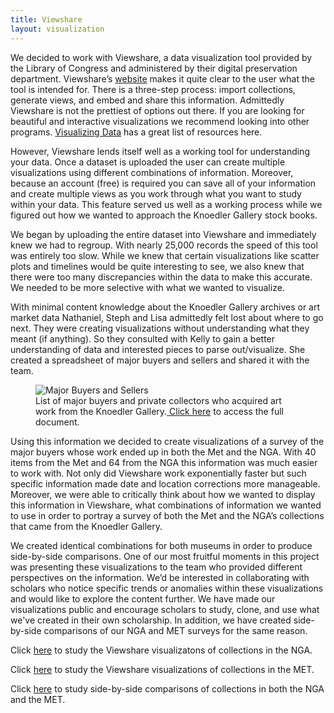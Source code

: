 ```yaml
---
title: Viewshare
layout: visualization
---
```

We decided to work with Viewshare, a data visualization tool provided by the Library of Congress and administered by their digital preservation department. Viewshare’s [website](http://viewshare.org/) makes it quite clear to the user what the tool is intended for. There is a three-step process: import collections, generate views, and embed and share this information. Admittedly Viewshare is not the prettiest of options out there. If you are looking for beautiful and interactive visualizations we recommend looking into other programs. [Visualizing Data](http://www.visualisingdata.com/index.php/resources) has a great list of resources here.

However, Viewshare lends itself well as a working tool for understanding your data. Once a dataset is uploaded the user can create multiple visualizations using different combinations of information. Moreover, because an account (free) is required you can save all of your information and create multiple views as you work through what you want to study within your data. This feature served us well as a working process while we figured out how we wanted to approach the Knoedler Gallery stock books.

We began by uploading the entire dataset into Viewshare and immediately knew we had to regroup. With nearly 25,000 records the speed of this tool was entirely too slow. While we knew that certain visualizations like scatter plots and timelines would be quite interesting to see, we also knew that there were too many discrepancies within the data to make this accurate. We needed to be more selective with what we wanted to visualize.

With minimal content knowledge about the Knoedler Gallery archives or art market data Nathaniel, Steph and Lisa admittedly felt lost about where to go next. They were creating visualizations without understanding what they meant (if anything). So they consulted with Kelly to gain a better understanding of data and interested pieces to parse out/visualize. She created a spreadsheet of major buyers and sellers and shared it with the team.

<figure class="figure figure-center">
<img src="http://i.imgur.com/93NOVV7.jpg" title="Major Buyers and Sellers">
<figcaption>List of major buyers and private collectors who acquired art work from the Knoedler Gallery.<a href="https://drive.google.com/open?id=0BxxB10Erjo-UTWVDd1Z2VnRjV3E4WjNPLXBIeUp5UVJtSUZJ&authuser=0"> Click here</a> to access the full document. </figcaption>
</figure>


Using this information we decided to create visualizations of a survey of the major buyers whose work ended up in both the Met and the NGA. With 40 items from the Met and 64 from the NGA this information was much easier to work with. Not only did Viewshare work exponentially faster but such specific information made date and location corrections more manageable. Moreover, we were able to critically think about how we wanted to display this information in Viewshare, what combinations of information we wanted to use in order to portray a survey of both the Met and the NGA’s collections that came from the Knoedler Gallery.

We created identical combinations for both museums in order to produce side-by-side comparisons. One of our most fruitful moments in this project was presenting these visualizations to the team who provided different perspectives on the information. We’d be interested in collaborating with scholars who notice specific trends or anomalies within these visualizations and would like to explore the content further. We have made our visualizations public and encourage scholars to study, clone, and use what we've created in their own scholarship.  In addition, we have created side-by-side comparisons of our NGA and MET surveys for the same reason. 

Click [here](http://viewshare.org/share/aab8cc4a-9416-4019-8ff7-c31456159cfb/) to study the Viewshare visualizatons of collections in the NGA. 

Click [here](http://viewshare.org/share/9570fa82-d791-47b3-8370-210fbaf2997a/) to study the Viewshare visualizations of collections in the MET.

Click [here](https://drive.google.com/open?id=0BxxB10Erjo-UfjRvRlVKMFdyRW1WamxReklaVTBwWm9sSDh4aVp3Q0xuTktnWkc1MF91UW8&authuser=0) to study side-by-side comparisons of collections in both the NGA and the MET. 